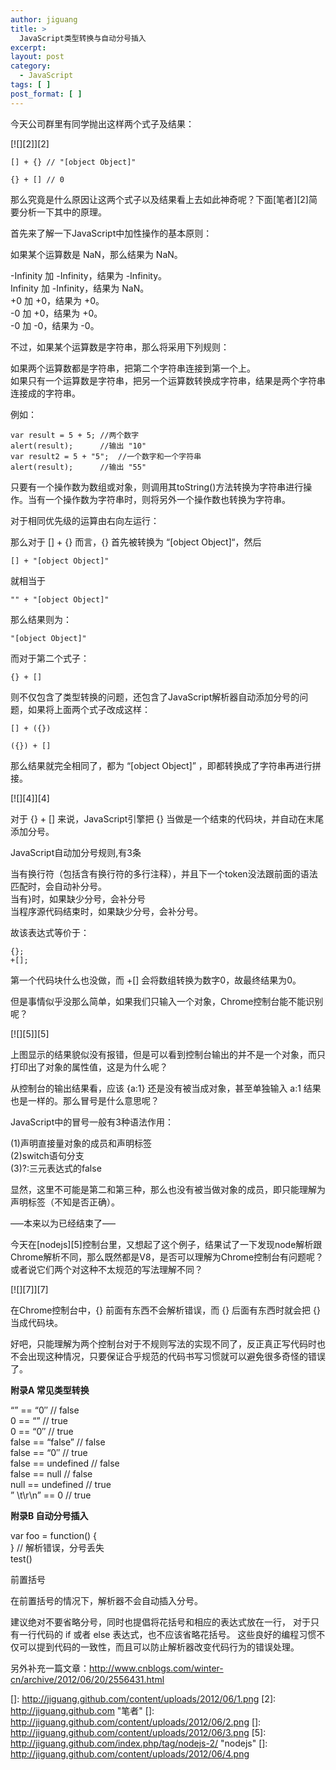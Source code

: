 ```yaml
---
author: jiguang
title: >
  JavaScript类型转换与自动分号插入
excerpt:
layout: post
category:
  - JavaScript
tags: [ ]
post_format: [ ]
---
```

今天公司群里有同学抛出这样两个式子及结果：

[![][2]][2]

    [] + {} // "[object Object]"
    
    {} + [] // 0

那么究竟是什么原因让这两个式子以及结果看上去如此神奇呢？下面[笔者][2]简要分析一下其中的原理。

首先来了解一下JavaScript中加性操作的基本原则：

如果某个运算数是 NaN，那么结果为 NaN。

-Infinity 加 -Infinity，结果为 -Infinity。  
Infinity 加 -Infinity，结果为 NaN。  
+0 加 +0，结果为 +0。  
-0 加 +0，结果为 +0。  
-0 加 -0，结果为 -0。

不过，如果某个运算数是字符串，那么将采用下列规则：

如果两个运算数都是字符串，把第二个字符串连接到第一个上。  
如果只有一个运算数是字符串，把另一个运算数转换成字符串，结果是两个字符串连接成的字符串。

例如：

    var result = 5 + 5;	//两个数字
    alert(result);		//输出 "10"
    var result2 = 5 + "5";	//一个数字和一个字符串
    alert(result);		//输出 "55"

只要有一个操作数为数组或对象，则调用其toString()方法转换为字符串进行操作。当有一个操作数为字符串时，则将另外一个操作数也转换为字符串。

对于相同优先级的运算由右向左运行：

那么对于 [] + {} 而言，{} 首先被转换为 “[object Object]“，然后

    [] + "[object Object]"

就相当于

    "" + "[object Object]"

那么结果则为：

    "[object Object]"

而对于第二个式子：

    {} + []

则不仅包含了类型转换的问题，还包含了JavaScript解析器自动添加分号的问题，如果将上面两个式子改成这样：

    [] + ({})
    
    ({}) + []

那么结果就完全相同了，都为 “[object Object]” ，即都转换成了字符串再进行拼接。

[![][4]][4]

对于 {} + [] 来说，JavaScript引擎把 {} 当做是一个结束的代码块，并自动在末尾添加分号。

JavaScript自动加分号规则,有3条

当有换行符（包括含有换行符的多行注释），并且下一个token没法跟前面的语法匹配时，会自动补分号。  
当有}时，如果缺少分号，会补分号  
当程序源代码结束时，如果缺少分号，会补分号。

故该表达式等价于：

    {};
    +[];

第一个代码块什么也没做，而 +[] 会将数组转换为数字0，故最终结果为0。

但是事情似乎没那么简单，如果我们只输入一个对象，Chrome控制台能不能识别呢？

[![][5]][5]

上图显示的结果貌似没有报错，但是可以看到控制台输出的并不是一个对象，而只打印出了对象的属性值，这是为什么呢？

从控制台的输出结果看，应该 {a:1} 还是没有被当成对象，甚至单独输入 a:1 结果也是一样的。那么冒号是什么意思呢？

JavaScript中的冒号一般有3种语法作用：

(1)声明直接量对象的成员和声明标签  
(2)switch语句分支  
(3)?:三元表达式的false

显然，这里不可能是第二和第三种，那么也没有被当做对象的成员，即只能理解为声明标签（不知是否正确）。

—–本来以为已经结束了—–

今天在[nodejs][5]控制台里，又想起了这个例子，结果试了一下发现node解析跟Chrome解析不同，那么既然都是V8，是否可以理解为Chrome控制台有问题呢？或者说它们两个对这种不太规范的写法理解不同？

[![][7]][7]

在Chrome控制台中，{} 前面有东西不会解析错误，而 {} 后面有东西时就会把 {} 当成代码块。

好吧，只能理解为两个控制台对于不规则写法的实现不同了，反正真正写代码时也不会出现这种情况，只要保证合乎规范的代码书写习惯就可以避免很多奇怪的错误了。

**附录A 常见类型转换**

“” == “0″ // false  
0 == “” // true  
0 == “0″ // true  
false == “false” // false  
false == “0″ // true  
false == undefined // false  
false == null // false  
null == undefined // true  
” \t\r\n” == 0 // true

**附录B 自动分号插入**

var foo = function() {  
} // 解析错误，分号丢失  
test()

前置括号

在前置括号的情况下，解析器不会自动插入分号。

建议绝对不要省略分号，同时也提倡将花括号和相应的表达式放在一行， 对于只有一行代码的 if 或者 else 表达式，也不应该省略花括号。 这些良好的编程习惯不仅可以提到代码的一致性，而且可以防止解析器改变代码行为的错误处理。

另外补充一篇文章：<http://www.cnblogs.com/winter-cn/archive/2012/06/20/2556431.html>

 []: http://jiguang.github.com/content/uploads/2012/06/1.png
 [2]: http://jiguang.github.com "笔者"
 []: http://jiguang.github.com/content/uploads/2012/06/2.png
 []: http://jiguang.github.com/content/uploads/2012/06/3.png
 [5]: http://jiguang.github.com/index.php/tag/nodejs-2/ "nodejs"
 []: http://jiguang.github.com/content/uploads/2012/06/4.png